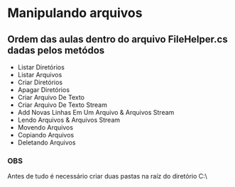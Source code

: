 # Manipulando arquivos

## Ordem das aulas dentro do arquivo FileHelper.cs dadas pelos metódos

* Listar Diretórios
* Listar Arquivos
* Criar Diretórios
* Apagar Diretórios
* Criar Arquivo De Texto
* Criar Arquivo De Texto Stream
* Add Novas Linhas Em Um Arquivo & Arquivos Stream
* Lendo Arquivos & Arquivos Stream
* Movendo Arquivos
* Copiando Arquivos
* Deletando Arquivos

### OBS
Antes de tudo é necessário criar duas pastas na raíz do diretório C:\\